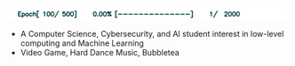 
<img src="https://github.com/Deepdive543443/Deepdive543443/blob/main/bar.gif"></img>

- A Computer Science, Cybersecurity, and AI student interest in low-level computing and Machine Learning
- Video Game, Hard Dance Music, Bubbletea
